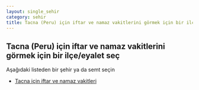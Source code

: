 ```yaml
---
layout: single_sehir
category: sehir
title: Tacna (Peru) için iftar ve namaz vakitlerini görmek için bir ilçe/eyalet seç
---
```



## Tacna (Peru) için iftar ve namaz vakitlerini görmek için bir ilçe/eyalet seç

Aşağıdaki listeden bir şehir ya da semt seçin


* [Tacna için iftar ve namaz vakitleri](/iftar.html?sehir=Tacna&ulke=Peru&state=Tacna)
